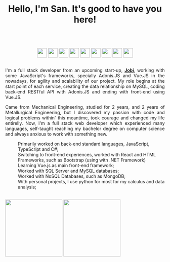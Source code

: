 <!DOCTYPE html>
<html lang="en">
<head>
    <meta charset="UTF-8">
    <meta http-equiv="X-UA-Compatible" content="IE=edge">
    <meta name="viewport" content="width=device-width, initial-scale=1.0">
    <link href='http://fonts.cdnfonts.com/css/glacial-indifference-2' rel='stylesheet' type='text/css'>
    <link href="https://stackpath.bootstrapcdn.com/bootstrap/4.2.1/css/bootstrap.min.css" rel="stylesheet">
    <link rel="stylesheet" href="style/navbar.css">
    <link href="style/style.css" rel="stylesheet">  

</head>
<body>
  <header>
    <h1 align="center"> Hello, I'm San. It's good to have you here!
    </h1>
  </header>
  </br>
  <section id="bloco">
    <div align="center">
      <img align="center" height="30em" src="https://cdn.jsdelivr.net/gh/devicons/devicon/icons/javascript/javascript-plain.svg" />
      <img align="center" height="30em" src="https://cdn.jsdelivr.net/gh/devicons/devicon/icons/typescript/typescript-original.svg" />
      <img align="center" height="30em" src="https://cdn.jsdelivr.net/gh/devicons/devicon/icons/python/python-original.svg" />
      <img align="center" height="30em" src="https://cdn.jsdelivr.net/gh/devicons/devicon/icons/adonisjs/adonisjs-original.svg" />
      <img align="center" height="30em" src="https://cdn.jsdelivr.net/gh/devicons/devicon/icons/mysql/mysql-original.svg" />
      <img align="center" height="30em" src="https://cdn.jsdelivr.net/gh/devicons/devicon/icons/postgresql/postgresql-original.svg" />
      <img align="center" height="30em" src="https://cdn.jsdelivr.net/gh/devicons/devicon/icons/vuejs/vuejs-original.svg" />
      <img align="center" height="30em" src="https://cdn.jsdelivr.net/gh/devicons/devicon/icons/react/react-original.svg" />
      <img align="center" height="30em" src="https://cdn.jsdelivr.net/gh/devicons/devicon/icons/docker/docker-plain-wordmark.svg" />
    </div></br>
    <div>
      <p align="justify">
          I'm a full stack developer from an upcoming start-up, <b><a href='https://somosjobi.com.br'>Jobi</a></b>, working with some JavaScript's frameworks, specially Adonis.JS and Vue.JS in the nowadays, for agility and scalability of our project. My role begins at the start point of each service, creating the data relationship on MySQL, coding back-end RESTful API with Adonis.JS and ending with front-end using Vue.JS.
        </p>
      <p align="justify">
        Came from Mechanical Engineering, studied for 2 years, and 2 years of Metallurgical Engineering, but I discovered my passion with code and logical problems within' this meantime, took courage and changed my life entirelly.
        Now, I'm a full stack web developer which experienced many languages, self-taught reaching my bachelor degree on computer science and always anxious to work with something new.
      </p>
    </div>
    <div>
      <dl> 
        <dd href="#">Primarily worked on back-end standard languages, JavaScript, TypeScript and C#;</dd>
        <dd href="#">Switching to front-end experiences, worked with React and HTML Frameworks, such as Bootstrap (using with .NET Framework)</dd>
        <dd href="#">Learning Vue.js as main front-end framework;</dd>
        <dd href="#">Worked with SQL Server and MySQL databases; </dd>
        <dd href="#">Worked with NoSQL Databases, such as MongoDB; </dd>
        <dd href="#">With personal projects, I use python for most for my calculus and data analysis; </dd>
      </dl>
    </div>
  </section>
  </br>
  <section>
  <img align="center" height="180em" src="https://github-readme-stats.vercel.app/api?username=santeixeira&show_icons=true&theme=dark"/>
  <img align="center" height="180em"src="https://github-readme-stats.vercel.app/api/top-langs/?username=santeixeira&layout=compact&theme=dark"/>
  </section>
  </br>
  <footer>
    
  </footer>
  
    
</body>
</html>



  
